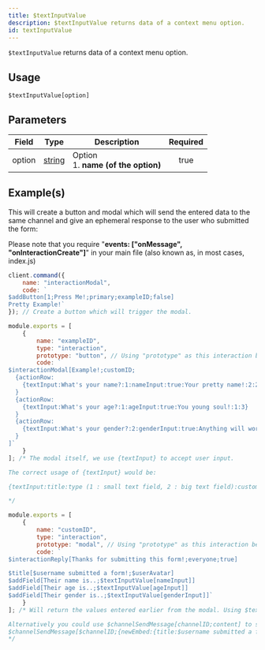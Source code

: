 ```yaml
---
title: $textInputValue
description: $textInputValue returns data of a context menu option.
id: textInputValue
---
```


`$textInputValue` returns data of a context menu option.

## Usage

```aoi
$textInputValue[option]
```

## Parameters

| Field  | Type                                                                                              | Description                               | Required |
| ------ | ------------------------------------------------------------------------------------------------- | ----------------------------------------- | :------: |
| option | [string](https://developer.mozilla.org/en-US/docs/Web/JavaScript/Reference/Global_Objects/String) | Option <br /> 1. **name (of the option)** |   true   |

## Example(s)

This will create a button and modal which will send the entered data to the same channel and give an ephemeral response
to the user who submitted the form:

Please note that you require "**events: ["onMessage", "onInteractionCreate"]**" in your main file (also known as, in
most cases, index.js)

```js
client.command({
    name: "interactionModal",
    code: `
$addButton[1;Press Me!;primary;exampleID;false]
Pretty Example!`
}); // Create a button which will trigger the modal.

module.exports = [
    {
        name: "exampleID",
        type: "interaction",
        prototype: "button", // Using "prototype" as this interaction belongs to a button.
        code: `
$interactionModal[Example!;customID;
  {actionRow:
    {textInput:What's your name?:1:nameInput:true:Your pretty name!:2:200}
  }
  {actionRow:
    {textInput:What's your age?:1:ageInput:true:You young soul!:1:3}
  }
  {actionRow:
    {textInput:What's your gender?:2:genderInput:true:Anything will work!:1:10}
  }
]`
    }
]; /* The modal itself, we use {textInput} to accept user input.

The correct usage of {textInput} would be:

{textInput:title:type (1 : small text field, 2 : big text field):customID:required ( true, false ):placeholder:minVal:maxVal}

*/

module.exports = [
    {
        name: "customID",
        type: "interaction",
        prototype: "modal", // Using "prototype" as this interaction belongs to a modal.
        code: `
$interactionReply[Thanks for submitting this form!;everyone;true]

$title[$username submitted a form!;$userAvatar]
$addField[Their name is..;$textInputValue[nameInput]]
$addField[Their age is..;$textInputValue[ageInput]]
$addField[Their gender is..;$textInputValue[genderInput]]`
    }
]; /* Will return the values entered earlier from the modal. Using $textInputValue to retrieve those.

Alternatively you could use $channelSendMessage[channelID;content] to send the data to another channel.
$channelSendMessage[$channelID;{newEmbed:{title:$username submitted a form!:$userAvatar}{field:Their name is..:$textInputValue[nameInput]}{field:Their age is..:$textInputValue[ageInput]}{field:Their gender is..:$textInputValue[genderInput]}}]
*/
```
